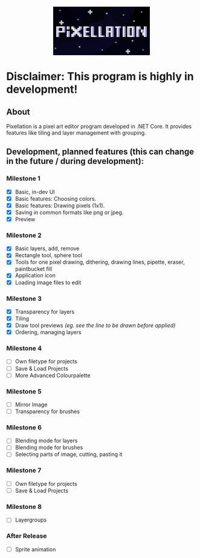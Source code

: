 <p align="center"><img align="center" src="logo-big.png" alt="pixellation logo"></p>

# Disclaimer: This program is highly in development!

## About

Pixellation is a pixel art editor program developed in .NET Core. It provides features like tiling and layer management with grouping.

## Development, planned features (this can change in the future / during development):

### Milestone 1
- [x] Basic, in-dev UI
- [x] Basic features: Choosing colors.
- [x] Basic features: Drawing pixels (1x1).
- [x] Saving in common formats like png or jpeg.
- [x] Preview

### Milestone 2
- [x] Basic layers, add, remove
- [x] Rectangle tool, sphere tool
- [x] Tools for one pixel drawing, dithering, drawing lines, pipette, eraser, paintbucket fill
- [x] Application icon
- [x] Loading image files to edit

### Milestone 3
- [x] Transparency for layers
- [x] Tiling
- [x] Draw tool previews *(eg. see the line to be drawn before applied)*
- [x] Ordering, managing layers

### Milestone 4
- [ ] Own filetype for projects
- [ ] Save & Load Projects
- [ ] More Advanced Colourpalette

### Milestone 5
- [ ] Mirror Image
- [ ] Transparency for brushes

### Milestone 6

- [ ] Blending mode for layers
- [ ] Blending mode for brushes
- [ ] Selecting parts of image, cutting, pasting it

### Milestone 7
- [ ] Own filetype for projects
- [ ] Save & Load Projects

### Milestone 8
- [ ] Layergroups

### After Release
- [ ] Sprite animation
